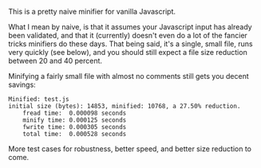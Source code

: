 
This is a pretty naive minifier for vanilla Javascript.

What I mean by naive, is that it assumes your Javascript input has already been validated, and that it (currently) doesn't even do a lot of the fancier tricks minifiers do these days. That being said, it's a single, small file, runs very quickly (see below), and you should still expect a file size reduction between 20 and 40 percent.

Minifying a fairly small file with almost no comments still gets you decent savings:
```
Minified: test.js
initial size (bytes): 14853, minified: 10768, a 27.50% reduction.
	fread time:  0.000098 seconds
	minify time: 0.000125 seconds
	fwrite time: 0.000305 seconds
	total time:  0.000528 seconds
```

More test cases for robustness, better speed, and better size reduction to come.

